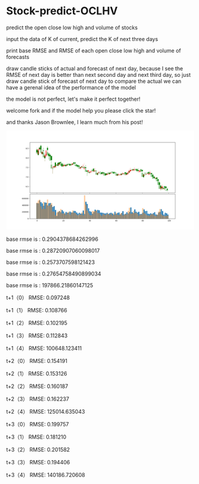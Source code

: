 # Stock-predict-OCLHV
predict the open close low high and volume of stocks

input the data of K of current, predict the K of next three days

print base RMSE and RMSE of each open close low high and volume of forecasts

draw candle sticks of actual and forecast of next day, because I see the RMSE of next day is better than next second day and next third day, so just draw candle stick of forecast of next day to compare the actual we can have a gerenal idea of the performance of the model

the model is not perfect, let's make it perfect together!

welcome fork and if the model help you please click the star!

and thanks Jason Brownlee, I learn much from his post!

![image](https://github.com/Dreamscape9999/Stock-predict-OCLHV/blob/master/candle%20stick.png)

base rmse is : 0.2904378684262996

base rmse is : 0.28720907060098017

base rmse is : 0.2573707598121423

base rmse is : 0.27654758490899034

base rmse is : 197866.21860147125

t+1（0） RMSE: 0.097248

t+1（1） RMSE: 0.108766

t+1（2） RMSE: 0.102195

t+1（3） RMSE: 0.112843

t+1（4） RMSE: 100648.123411

t+2（0） RMSE: 0.154191

t+2（1） RMSE: 0.153126

t+2（2） RMSE: 0.160187

t+2（3） RMSE: 0.162237

t+2（4） RMSE: 125014.635043

t+3（0） RMSE: 0.199757

t+3（1） RMSE: 0.181210

t+3（2） RMSE: 0.201582

t+3（3） RMSE: 0.194406

t+3（4） RMSE: 140186.720608
